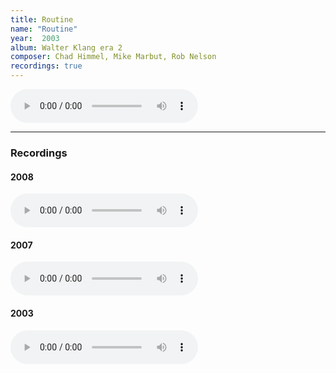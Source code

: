 ```yaml
---
title: Routine
name: "Routine"
year:  2003
album: Walter Klang era 2
composer: Chad Himmel, Mike Marbut, Rob Nelson
recordings: true
---
```

<audio controls="">
  <source src="http://walterklang.com/mp3/2008-01-05/routine/routine2_vocals.mp3" type="audio/mpeg">
  <a href="http://walterklang.com/mp3/2008-01-05/routine/routine2_vocals.mp3">routine2_vocals.mp3</a>
</audio>

<hr/>
<h3>Recordings</h3>

<h4>2008</h4>
<audio controls="">
  <source src="http://walterklang.com/mp3/2008-01-05/routine/routine2_vocals.mp3" type="audio/mpeg">
  <a href="http://walterklang.com/mp3/2008-01-05/routine/routine2_vocals.mp3">routine2_vocals.mp3</a>
</audio>

<h4>2007</h4>
<audio controls="">
  <source src="http://walterklang.com/mp3/2007-12-15/routine/routine_vocals.mp3" type="audio/mpeg">
  <a href="http://walterklang.com/mp3/2007-12-15/routine/routine_vocals.mp3">routine_vocals.mp3</a>
</audio>

<h4>2003</h4>
<audio controls="">
  <source src="http://walterklang.com/mp3/2003-05-31/deskpile/desk.mp3" type="audio/mpeg">
  <a href="http://walterklang.com/mp3/2003-05-31/deskpile/desk.mp3">desk.mp3</a>
</audio>
